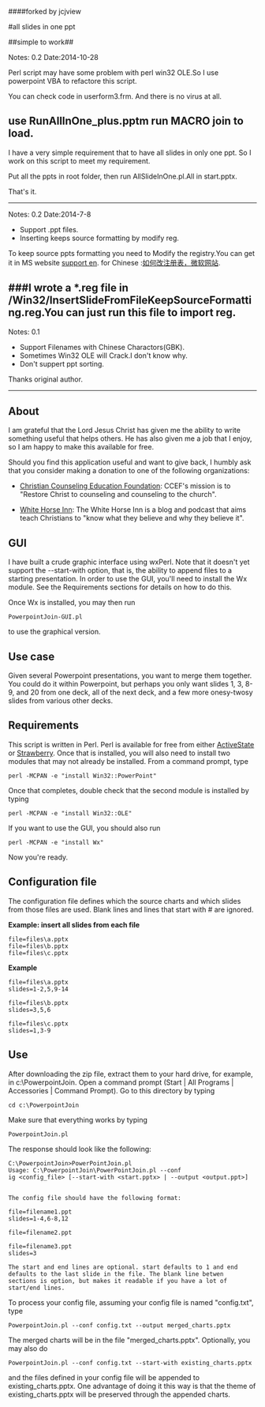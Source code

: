 ####forked by jcjview

#all slides in  one ppt

##simple to work##

Notes:
0.2     Date:2014-10-28

Perl script may have some problem with perl win32 OLE.So I use powerpoint VBA to refactore this script. 

You can check code in userform3.frm. And there is no virus at all.

use RunAllInOne_plus.pptm run MACRO join to load.
---
I have a very simple requirement that to have all slides in only one ppt.
So I work on this script to meet my requirement.

Put all the ppts in root folder, then run AllSlideInOne.pl.All in start.pptx.

That's it.

---

Notes:
0.2     Date:2014-7-8

- Support .ppt files.
- Inserting keeps source formatting by modify reg.

To keep source ppts formatting you need to Modify the registry.You can get it in MS website [support en](http://support.microsoft.com/kb/2433043/en "support.microsoft.com"). for Chinese :[如何改注册表，微软网站](http://support.microsoft.com/kb/2433043/zh-cn).

###I wrote a *.reg file in /Win32/InsertSlideFromFileKeepSourceFormatting.reg.You can just run this file to import reg.
 ---





Notes:
0.1 
	

- Support Filenames with Chinese Charactors(GBK).
- Sometimes Win32 OLE will Crack.I don't know why.
- Don't suppert ppt sorting.
	

Thanks original author.

----------
 
## About
I am grateful that the Lord Jesus Christ has given me the ability to write something useful that helps others. He has also given me a job that I enjoy, so I am happy to make this available for free.

Should you find this application useful and want to give back, I humbly ask that you consider making a donation to one of the following organizations:

*  [Christian Counseling Education Foundation](http://www.ccef.org/donate): CCEF's mission is to "Restore Christ to counseling and counseling to the church".

* [White Horse Inn](http://www.whitehorseinn.org/partnerships/support-us.html): The White Horse Inn is a blog and podcast that aims teach Christians to "know what they believe and why they believe it".

## GUI
I have built a crude graphic interface using wxPerl. Note that it doesn't yet support the --start-with option, that is, the ability to append files to a starting presentation. In order to use the GUI, you'll need to install the Wx module. See the Requirements sections for details on how to do this.

Once Wx is installed, you may then run

    PowerpointJoin-GUI.pl

to use the graphical version.

## Use case
Given several Powerpoint presentations, you want to merge them together. You could do it within Powerpoint, but perhaps you only want slides 1, 3, 8-9, and 20 from one deck, all of the next deck, and a few more onesy-twosy slides from various other decks.

## Requirements
This script is written in Perl. Perl is available for free from either [ActiveState](http://www.activestate.com/activeperl/downloads) or [Strawberry](http://www.strawberry.com). Once that is installed, you will also need to install two modules that may not already be installed. From a command prompt, type

    perl -MCPAN -e "install Win32::PowerPoint"

Once that completes, double check that the second module is installed by typing

    perl -MCPAN -e "install Win32::OLE"

If you want to use the GUI, you should also run

    perl -MCPAN -e "install Wx"

Now you're ready.

## Configuration file
The configuration file defines which the source charts and which slides from those files are used. Blank lines and lines that start with # are ignored.


**Example: insert all slides from each file**

    file=files\a.pptx
    file=files\b.pptx
    file=files\c.pptx

**Example**

    file=files\a.pptx
    slides=1-2,5,9-14

    file=files\b.pptx
    slides=3,5,6

    file=files\c.pptx
    slides=1,3-9
    
## Use
After downloading the zip file, extract them to your hard drive, for example, in c:\PowerpointJoin. Open a command prompt (Start | All Programs | Accessories | Command Prompt). Go to this directory by typing 

    cd c:\PowerpointJoin

Make sure that everything works by typing

    PowerpointJoin.pl

The response should look like the following:

    C:\PowerpointJoin>PowerPointJoin.pl
    Usage: C:\PowerpointJoin\PowerPointJoin.pl --conf
    ig <config_file> [--start-with <start.pptx> | --output <output.ppt>]


    The config file should have the following format:

    file=filename1.ppt
    slides=1-4,6-8,12

    file=filename2.ppt

    file=filename3.ppt
    slides=3

    The start and end lines are optional. start defaults to 1 and end
    defaults to the last slide in the file. The blank line betwen
    sections is option, but makes it readable if you have a lot of
    start/end lines.

To process your config file, assuming your config file is named "config.txt", type

    PowerpointJoin.pl --conf config.txt --output merged_charts.pptx

The merged charts will be in the file "merged_charts.pptx". Optionally, you may also do

    PowerpointJoin.pl --conf config.txt --start-with existing_charts.pptx

and the files defined in your config file will be appended to existing_charts.pptx. One advantage of doing it this way is that the theme of existing_charts.pptx will be preserved through the appended charts.

